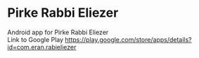 # Pirke Rabbi Eliezer
Android app for Pirke Rabbi Eliezer  <br/>
Link to Google Play  https://play.google.com/store/apps/details?id=com.eran.rabieliezer
